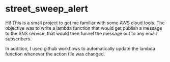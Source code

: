 # street_sweep_alert
Hi! This is a small project to get me familiar with some AWS cloud tools. The objective was to write a lambda function that would get publish a message to the SNS service, that would then funnel the message out to any email subscribers.

In addition, I used github workflows to automatically update the lambda function whenever the action file was changed.
